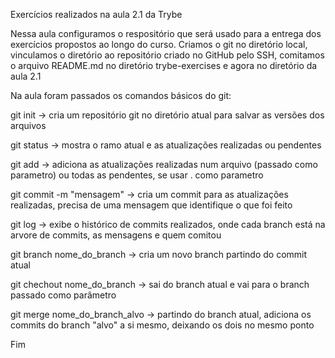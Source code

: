 Exercícios realizados na aula 2.1 da Trybe

Nessa aula configuramos o respositório que será usado para a entrega dos exercícios propostos ao longo do curso.
Criamos o git no diretório local, vinculamos o diretório ao repositório criado no GitHub pelo SSH,
comitamos o arquivo README.md no diretório trybe-exercises e agora no diretório da aula 2.1

Na aula foram passados os comandos básicos do git:

git init
-> cria um repositório git no diretório atual para salvar as versões dos arquivos

git status
-> mostra o ramo atual e as atualizações realizadas ou pendentes

git add
-> adiciona as atualizações realizadas num arquivo (passado como parametro) ou todas as pendentes, se usar . como parametro

git commit -m "mensagem"
-> cria um commit para as atualizações realizadas, precisa de uma mensagem que identifique o que foi feito

git log
-> exibe o histórico de commits realizados, onde cada branch está na arvore de commits, as mensagens e quem comitou

git branch nome_do_branch
-> cria um novo branch partindo do commit atual

git chechout nome_do_branch
-> sai do branch atual e vai para o branch passado como parâmetro

git merge nome_do_branch_alvo
-> partindo do branch atual, adiciona os commits do branch "alvo" a si mesmo, deixando os dois no mesmo ponto


Fim
